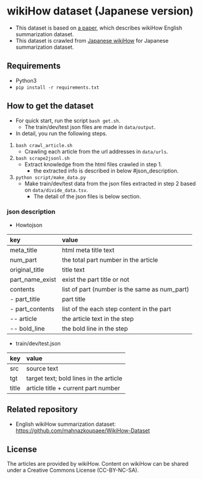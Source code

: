 # wikiHow dataset (Japanese version)
- This dataset is based on [a paper](https://arxiv.org/abs/1810.09305), which describes wikiHow English summarization dataset.
- This dataset is crawled from [Japanese wikiHow](https://www.wikihow.jp/%E3%83%A1%E3%82%A4%E3%83%B3%E3%83%9A%E3%83%BC%E3%82%B8) for Japanese summarization dataset.

## Requirements
- Python3
- `pip install -r requirements.txt`

## How to get the dataset
- For quick start, run the script `bash get.sh`.
    - The train/dev/test json files are made in `data/output`.
- In detail, you run the following steps.
1. `bash crawl_article.sh`
    - Crawling each article from the url addresses in `data/urls`.
2. `bash scrape2jsonl.sh`
    - Extract knowledge from the html files crawled in step 1.
        - the extracted info is described in below #json_description.
3. `python script/make_data.py`
    - Make train/dev/test data from the json files extracted in step 2 based on `data/divide_data.tsv`.
        - The detail of the json files is below section.

### json description
- Howtojson

| key | value |
| :---|:--- |
| meta_title | html meta title text |
| num_part | the total part number in the article |
| original_title | title text |
| part_name_exist | exist the part title or not |
| contents | list of part (number is the same as num_part)|
|  - part_title | part title |
|  - part_contents | list of the each step content in the part|
| -- article | the article text in the step |
| -- bold_line | the bold line in the step |



- train/dev/test.json

| key | value |
| :---|:--- |
| src | source text |
| tgt | target text; bold lines in the article |
| title | article title + current part number |

## Related repository
- English wikiHow summarization dataset: https://github.com/mahnazkoupaee/WikiHow-Dataset

## License
The articles are provided by wikiHow.
Content on wikiHow can be shared under a Creative Commons License (CC-BY-NC-SA).
